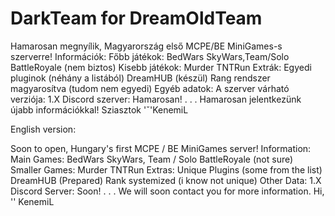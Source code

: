 # DarkTeam for DreamOldTeam
Hamarosan megnyílik, Magyarország első MCPE/BE MiniGames-s szerverre!
Információk:
Főbb játékok:
BedWars
SkyWars,Team/Solo
BattleRoyale (nem biztos)
Kisebb játékok:
Murder
TNTRun
Extrák:
Egyedi pluginok
(néhány a listából)
DreamHUB (készül)
Rang rendszer magyarosítva (tudom nem egyedi)
Egyéb adatok:
A szerver várható verziója: 1.X
Discord szerver: Hamarosan!
.
.
.
Hamarosan jelentkezünk újabb információkkal!
Sziasztok 'ˇ'KenemiL


English version:

Soon to open, Hungary's first MCPE / BE MiniGames server! Information: Main Games: BedWars SkyWars, Team / Solo BattleRoyale (not sure) Smaller Games: Murder TNTRun Extras: Unique Plugins (some from the list) DreamHUB (Prepared) Rank systemized (i know not unique) Other Data: 1.X Discord Server: Soon! . . . We will soon contact you for more information. Hi, '' KenemiL
